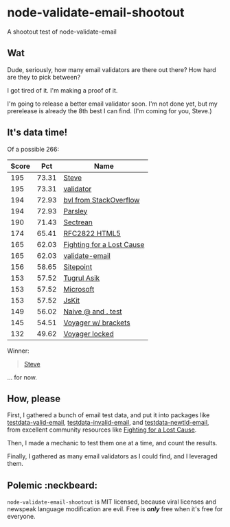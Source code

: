 node-validate-email-shootout
============================

A shootout test of node-validate-email





Wat
---

Dude, seriously, how many email validators are there out there?  How hard are
they to pick between?

I got tired of it.  I'm making a proof of it.

I'm going to release a better email validator soon.  I'm not done yet, but my
prerelease is already the 8th best I can find.  (I'm coming for you, Steve.)





It's data time!
---------------

Of a possible 266:

| Score | Pct | Name |
|-------|-----|------|
| 195 | 73.31 | [Steve](http://stackoverflow.com/a/10906478/763127) |
| 195 | 73.31 | [validator](https://www.npmjs.org/package/validator) |
| 194 | 72.93 | [bvl from StackOverflow](http://stackoverflow.com/a/16016476/763127) |
| 194 | 72.93 | [Parsley](http://stackoverflow.com/a/25125279/763127) |
| 190 | 71.43 | [Sectrean](http://stackoverflow.com/a/46181/763127) |
| 174 | 65.41 | [RFC2822 HTML5](https://fightingforalostcause.net/content/misc/2006/compare-email-regex.php) |
| 165 | 62.03 | [Fighting for a Lost Cause](https://fightingforalostcause.net/content/misc/2006/compare-email-regex.php) |
| 165 | 62.03 | [validate-email](https://github.com/StoneCypher/node-validate-email) |
| 156 | 58.65 | [Sitepoint](http://www.sitepoint.com/javascript-validate-email-address-regex/) |
| 153 | 57.52 | [Tugrul Asik](http://stackoverflow.com/a/14622590/763127) |
| 153 | 57.52 | [Microsoft](http://stackoverflow.com/a/20373180/763127) |
| 153 | 57.52 | [JsKit](http://www.javascriptkit.com/script/script2/acheck.shtml) |
| 149 | 56.02 | [Naive @ and . test](http://stackoverflow.com/a/9204568/763127) |
| 145 | 54.51 | [Voyager w/ brackets](http://stackoverflow.com/a/9204568/763127) |
| 132 | 49.62 | [Voyager locked](http://stackoverflow.com/a/9204568/763127) |

Winner:

> [Steve](http://stackoverflow.com/a/10906478/763127)

... for now.





How, please
-----------

First, I gathered a bunch of email test data, and put it into packages like
[testdata-valid-email](https://www.npmjs.org/package/testdata-valid-email),
[testdata-invalid-email](https://www.npmjs.org/package/testdata-valid-email), and
[testdata-newtld-email](https://www.npmjs.org/package/testdata-valid-email), from
excellent community resources like
[Fighting for a Lost Cause](https://fightingforalostcause.net/content/misc/2006/compare-email-regex.php).

Then, I made a mechanic to test them one at a time, and count the results.

Finally, I gathered as many email validators as I could find, and I leveraged them.





Polemic :neckbeard:
-------------------

`node-validate-email-shootout` is MIT licensed, because viral licenses and newspeak language modification are evil.  Free is ***only*** free when it's free for everyone.
